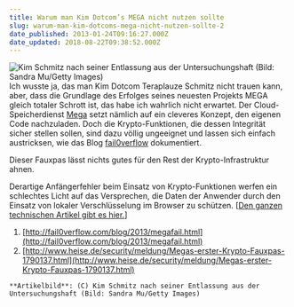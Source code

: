 ```yaml
---
title: Warum man Kim Dotcom’s MEGA nicht nutzen sollte
slug: warum-man-kim-dotcoms-mega-nicht-nutzen-sollte-2
date_published: 2013-01-24T09:16:27.000Z
date_updated: 2018-08-22T09:38:52.000Z
---
```


![Kim Schmitz nach seiner Entlassung aus der Untersuchungshaft (Bild: Sandra Mu/Getty Images)](//picdump.thafaker.de/2012/02/sp_89938-30571-i-125x125.jpg) Ich wusste ja, das man Kim Dotcom Teraplauze Schmitz nicht trauen kann, aber, dass die Grundlage des Erfolges seines neuesten Projekts MEGA gleich totaler Schrott ist, das habe ich wahrlich nicht erwartet. Der Cloud-Speicherdienst [Mega](__GHOST_URL__/das-sind-die-neuen-dinge-von-mega-kim-schmitz-reloaded/) setzt nämlich auf ein cleveres Konzept, den eigenen Code nachzuladen. Doch die Krypto-Funktionen, die dessen Integrität sicher stellen sollen, sind dazu völlig ungeeignet und lassen sich einfach austricksen, wie das Blog [fail0verflow](http://fail0verflow.com/blog/2013/megafail.html) dokumentiert. 

Dieser Fauxpas lässt nichts gutes für den Rest der Krypto-Infrastruktur ahnen.

Derartige Anfängerfehler beim Einsatz von Krypto-Funktionen werfen ein schlechtes Licht auf das Versprechen, die Daten der Anwender durch den Einsatz von lokaler Verschlüsselung im Browser zu schützen. [[Den ganzen technischen Artikel gibt es hier.](http://www.heise.de/security/meldung/Megas-erster-Krypto-Fauxpas-1790137.html)]

1. [http://fail0verflow.com/blog/2013/megafail.html](http://fail0verflow.com/blog/2013/megafail.html)
2. [http://www.heise.de/security/meldung/Megas-erster-Krypto-Fauxpas-1790137.html](http://www.heise.de/security/meldung/Megas-erster-Krypto-Fauxpas-1790137.html)

`**Artikelbild**: (C) Kim Schmitz nach seiner Entlassung aus der Untersuchungshaft (Bild: Sandra Mu/Getty Images)`
